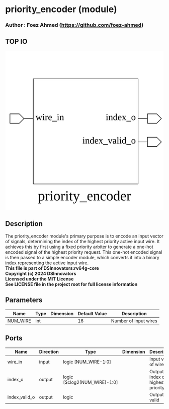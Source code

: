 # priority_encoder (module)

### Author : Foez Ahmed (https://github.com/foez-ahmed)

## TOP IO
<img src="./priority_encoder_top.svg">

## Description

The priority_encoder module's primary purpose is to encode an input vector of signals, determining
the index of the highest priority active input wire. It achieves this by first using a fixed
priority arbiter to generate a one-hot encoded signal of the highest priority request. This one-hot
encoded signal is then passed to a simple encoder module, which converts it into a binary index
representing the active input wire.
<br>**This file is part of DSInnovators:rv64g-core**
<br>**Copyright (c) 2024 DSInnovators**
<br>**Licensed under the MIT License**
<br>**See LICENSE file in the project root for full license information**

## Parameters
|Name|Type|Dimension|Default Value|Description|
|-|-|-|-|-|
|NUM_WIRE|int||16|Number of input wires|

## Ports
|Name|Direction|Type|Dimension|Description|
|-|-|-|-|-|
|wire_in|input|logic [NUM_WIRE-1:0]||Input vector of wires|
|index_o|output|logic [$clog2(NUM_WIRE)-1:0]||Output index of the highest priority wire|
|index_valid_o|output|logic||Output is valid|
